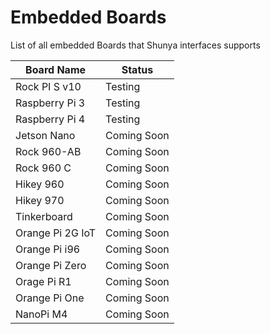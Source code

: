 # Embedded Boards 

List of all embedded Boards that Shunya interfaces supports

| **Board Name**   | **Status**  |
|------------------|-------------|
| Rock PI S v10    | Testing     |
| Raspberry Pi 3   | Testing     |
| Raspberry Pi 4   | Testing     |
| Jetson Nano      | Coming Soon |
| Rock 960-AB      | Coming Soon |
| Rock 960 C       | Coming Soon |
| Hikey 960        | Coming Soon |
| Hikey 970        | Coming Soon |
| Tinkerboard      | Coming Soon |
| Orange Pi 2G IoT | Coming Soon |
| Orange Pi i96    | Coming Soon |
| Orange Pi Zero   | Coming Soon |
| Orage Pi R1      | Coming Soon |
| Orange Pi One    | Coming Soon |
| NanoPi M4        | Coming Soon |